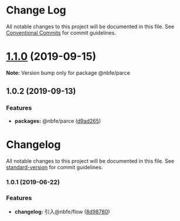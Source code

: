 # Change Log

All notable changes to this project will be documented in this file. See [Conventional Commits](https://conventionalcommits.org) for commit guidelines.

# [1.1.0](https://github.com/shuoshubao/nbfe/compare/@nbfe/parce@1.0.2...@nbfe/parce@1.1.0) (2019-09-15)

**Note:** Version bump only for package @nbfe/parce

## 1.0.2 (2019-09-13)

### Features

-   **packages:** @nbfe/parce ([d9ad265](https://github.com/shuoshubao/nbfe/commit/d9ad265))

# Changelog

All notable changes to this project will be documented in this file. See [standard-version](https://github.com/conventional-changelog/standard-version) for commit guidelines.

### 1.0.1 (2019-06-22)

### Features

-   **changelog:** 引入@nbfe/flow ([8d98780](https://github.com/shuoshubao/parce/commit/8d98780))
